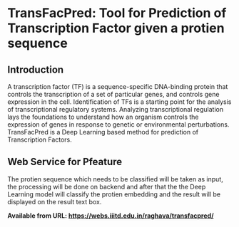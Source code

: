 # TransFacPred: Tool for Prediction of Transcription Factor given a protien sequence
 
## Introduction
A transcription factor (TF) is a sequence-specific DNA-binding protein that controls the transcription of a set of particular genes, and controls gene expression in the cell. Identification of TFs is a starting point for the analysis of transcriptional regulatory systems. Analyzing transcriptional regulation lays the foundations to understand how an organism controls the expression of genes in response to genetic or environmental perturbations.
TransFacPred is a Deep Learning based method for prediction of Transcription Factors.

## Web Service for Pfeature
The protien sequence which needs to be classified will be taken as input, the processing will be done on backend and after that the the Deep Learning model will classify the protien embedding and the result will be displayed on the result text box.

**Available from URL: https://webs.iiitd.edu.in/raghava/transfacpred/**
